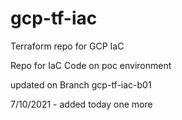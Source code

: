 # gcp-tf-iac
Terraform repo for GCP IaC

Repo for IaC Code on poc environment 

updated on Branch gcp-tf-iac-b01

7/10/2021 - added today one more